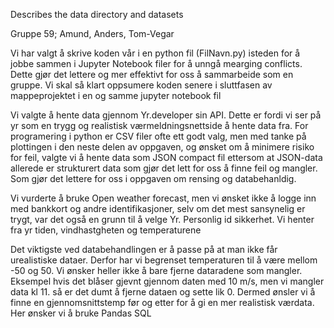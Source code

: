 Describes the data directory and datasets

Gruppe 59; Amund, Anders, Tom-Vegar

Vi har valgt å skrive koden vår i en python fil (FilNavn.py) isteden for å jobbe sammen i Jupyter Notebook filer for å unngå mearging conflicts. Dette gjør det lettere og mer effektivt for oss å sammarbeide som en gruppe. Vi skal så klart oppsumere koden senere i sluttfasen av mappeprojektet i en og samme jupyter notebook fil

Vi valgte å hente data gjennom Yr.developer sin API. Dette er fordi vi ser på yr som en trygg og realistisk værmeldningsnettside å hente data fra. For programering i python er CSV filer ofte ett godt valg, men med tanke på plottingen i den neste delen av oppgaven, og ønsket om å minimere risiko for feil, valgte vi å hente data som JSON compact fil ettersom at JSON-data allerede er strukturert data som gjør det lett for oss å finne feil og mangler. Som gjør det lettere for oss i oppgaven om rensing og databehanldig.

Vi vurderte å bruke Open weather forecast, men vi ønsket ikke å logge inn med bankkort og andre identifikasjoner, selv om det mest sansynelig er trygt, var det også en grunn til å velge Yr. Personlig id sikkerhet. Vi henter fra yr tiden, vindhastgheten og temperaturene

Det viktigste ved databehandlingen er å passe på at man ikke får urealistiske dataer. Derfor har vi begrenset temperaturen til å være mellom -50 og 50. Vi ønsker heller ikke å bare fjerne dataradene som mangler. Eksempel hvis det blåser gjevnt gjennom daten med 10 m/s, men vi mangler data kl 11. så er det dumt å fjerne dataen og sette lik 0. Dermed ønsler vi å finne en gjennomsnittstemp før og etter for å gi en mer realistisk værdata. Her ønsker vi å bruke Pandas SQL